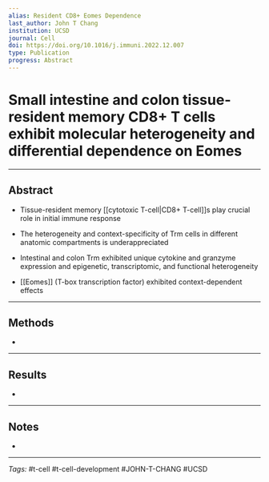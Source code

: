 ```yaml
---
alias: Resident CD8+ Eomes Dependence
last_author: John T Chang
institution: UCSD
journal: Cell
doi: https://doi.org/10.1016/j.immuni.2022.12.007
type: Publication
progress: Abstract
---
```


# Small intestine and colon tissue-resident memory CD8+ T cells exhibit molecular heterogeneity and differential dependence on Eomes
---
## Abstract
- Tissue-resident memory [[cytotoxic T-cell|CD8+ T-cell]]s play crucial role in initial immune response
- The heterogeneity and context-specificity of Trm cells in different anatomic compartments is underappreciated

- Intestinal and colon Trm exhibited unique cytokine and granzyme expression and epigenetic, transcriptomic, and functional heterogeneity
- [[Eomes]] (T-box transcription factor) exhibited context-dependent effects

---
## Methods
- 

---
## Results
- 

---
## Notes
- 

---
_Tags:_ #t-cell #t-cell-development #JOHN-T-CHANG #UCSD